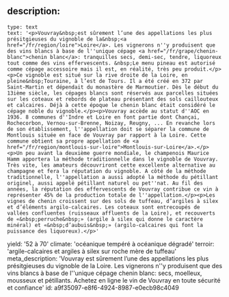 description:
  -
    type: text
    text: '<p>Vouvray&nbsp;est sûrement l’une des appellations les plus présitgieuses du vignoble de la&nbsp;<a href="/fr/region/loire">Loire</a>. Les vignerons n''y produisent que des vins blancs à base de l''unique cépage <a href="/fr/grape/chenin-blanc">chenin blanc</a>: tranquilles secs, demi-sec, tendre, liquoreux tout comme des vins effervescents. &nbsp;Le menu pineau est autorisé comme cépage accessoire mais il est, en réalité, très peu produit.</p><p>Ce vignoble est situé sur la rive droite de la Loire, en pleine&nbsp;Touraine, à l’est de Tours. Il a été créé en 372 par Saint-Martin et dépendait du monastère de Marmoutier. Dès le début du 13ième siècle, les cépages blancs sont réservés aux parcelles situées sur les coteaux et rebords de plateau présentant des sols caillouteux et calcaires. Déjà à cette époque le chenin blanc était considéré le cépage noble du vignoble.</p><p>Vouvray accède au statut d''AOC en 1936. 8 communes d''Indre et Loire en font partie dont Chançai, Rochecorbon, Vernou-sur-Brenne, Noizay, Reugny, ... En revanche lors de son établissement, l''appellation doit se séparer la commune de Montlouis située en face de Vouvray par rapport à la Loire. Cette commune obtient sa propre appellation de <a href="/fr/region/montlouis-sur-loire">Montlouis-sur-Loire</a>.</p><p>Un peu avant la deuxième guerre mondiale, le champenois Maurice Hamm apportera la méthode traditionnelle dans le vignoble de Vouvray. Très vite, les amateurs découvriront cette excellente alternative au champagne et fera la réputation du vignoble. A côté de la méthode traditionnelle, l''appellation a aussi adopté la méthode du pétillant originel, aussi appelé pétillant naturel ou pet''nat. Au fil des années, la réputation des effervescents de Vouvray contribue ce vin à représenter 45% de la production totale de l''appellation.</p><p>Les vignes de chenin croissent sur des sols de tuffeau, d’argiles à silex et d’éléments argilo-calcaires. Les coteaux sont entrecoupés de vallées confluentes (ruisseaux affluents de la Loire), et recouverts de «&nbsp;perruche&nbsp;» (argile à silex qui donne le caractère minéral) et «&nbsp;d’aubuis&nbsp;» (argilo-calcaires qui font la puissance des liquoreux).</p>'
yield: '52 à 70'
climate: 'océanique tempéré à océanique dégradé'
terroir: 'argile-calcaires et argiles à silex sur roche mère de tuffeau'
meta_description: 'Vouvray est sûrement l’une des appellations les plus présitgieuses du vignoble de la Loire. Les vignerons n''y produisent que des vins blancs à base de l''unique cépage chenin blanc: secs, moelleux, mousseux et pétillants. Achetez en ligne le vin de Vouvray en toute sécurité et confiance'
id: a9f35097-e8f6-4924-8987-e0ecb98c4049
